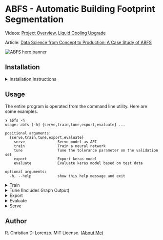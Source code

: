 # ABFS - Automatic Building Footprint Segmentation

Videos: [Project Overview](https://www.youtube.com/watch?v=weYqdY7JY_g), [Liquid Cooling Upgrade](https://www.youtube.com/watch?v=Qdmf7I5BPtk)

Article: [Data Science from Concept to Production: A Case Study of ABFS](https://rcd.ai/abfs-project)

![ABFS hero banner](https://user-images.githubusercontent.com/634167/53965119-92100c80-40be-11e9-9568-e509db7b4870.jpg)

## Installation

<details>
  <summary>Installation Instructions</summary>
  
For this project, we'll use python 3.6.8. Go ahead and install `pyenv` if you don't already have it.

```
# * Install pyenv: https://github.com/pyenv/pyenv-installer
# * Add init commands to bash profile (bashrc, etc.)
# * Source shell before continuing

# Install proper version
pyenv install 3.6.8
```

Within the project directory, go ahead and setup a new virtual environment.

```
pyenv virtualenv 3.6.8 abfs-env
pyenv activate abfs-env
```

For `GDAL`, you'll need to install it separately through Homebrew/APT before installing the remaining requirements.

```
# Numpy must be installed BEFORE gdal (https://gis.stackexchange.com/a/274328)
pip install numpy

# On macOS:
brew install gdal

# On Debian/Ubuntu:
sudo apt-get install libgdal-dev
pip install \
  --global-option=build_ext \
  --global-option="-I/usr/include/gdal" GDAL==`gdal-config --version`
```

Now, go ahead and install the remaining dependencies.

```
pip install -r requirements.txt
```

For this program, you'll also need to decide whether to use a GPU-based backend.

```
# With CUDA-based GPU:
pip install tensorflow-gpu

# Without GPU:
pip install tensorflow
```

With these packages now available, install the command line utility.

```
python setup.py install
```

Verify it is installed properly by running the CLI.

```
abfs
```

If this returns an error about the command not being found, you may have to prepend the current python binary.

```
python -m abfs <COMMAND> <OPTIONS>
```
</details>


## Usage

The entire program is operated from the command line utility. Here are some examples.

```
❯ abfs -h
usage: abfs [-h] {serve,train,tune,export,evaluate} ...

positional arguments:
  {serve,train,tune,export,evaluate}
    serve               Serve model as API
    train               Train a neural network
    tune                Tune the tolerance parameter on the validation set
    export              Export keras model
    evaluate            Evaluate keras model based on test data

optional arguments:
  -h, --help            show this help message and exit
```

<details>
  <summary>Train</summary>

```
❯ abfs train -h
Using TensorFlow backend.
usage: abfs train [-h] [-lr LEARNING_RATE] [-s SIZE] [-e EPOCHS]
                  [-b BATCH_SIZE] [-mb MAX_BATCHES] [-gpus GPU_COUNT]

optional arguments:
  -h, --help            show this help message and exit
  -lr LEARNING_RATE, --learning-rate LEARNING_RATE
  -s SIZE, --size SIZE  Size of image
  -e EPOCHS, --epochs EPOCHS
  -b BATCH_SIZE, --batch-size BATCH_SIZE
                        Number of examples per batch
  -mb MAX_BATCHES, --max-batches MAX_BATCHES
                        Maximum batches per epoch
  -gpus GPU_COUNT, --gpu-count GPU_COUNT

❯ abfs train -lr 0.02 --batch-size 8 --epochs 150 -gpus 2
...
```
</details>


<details>
  <summary>Tune (Includes Graph Output)</summary>

```
❯ abfs tune -h
usage: abfs tune [-h] [-w WEIGHTS_PATH] [-e MAX_EXAMPLES] [-s SIZE]
                 [-gpus GPU_COUNT]

optional arguments:
  -h, --help            show this help message and exit
  -w WEIGHTS_PATH, --weights-path WEIGHTS_PATH
                        Path to hdf5 model weights
  -e MAX_EXAMPLES, --max-examples MAX_EXAMPLES
                        Max number of examples to validate against
  -s SIZE, --size SIZE  Size of image
  -gpus GPU_COUNT, --gpu-count GPU_COUNT

❯ abfs tune -w checkpoints/<INSERT WEIGHTS HERE>.hdf5 -gpus 2
Tuning of the tolerance parameter will occur on 431 images.
Loading weights from checkpoints/<INSERT WEIGHTS HERE>.hdf5
Calculating F1-Scores... This may take perhaps even an hour if no GPU.
F1-Score calculation complete: 7.31 seconds
Plot has been saved to /tmp/tmpsyo8l1vi.png. Please open to view.
Tuned tolerance: 0.70 w/ median=0.6974 stdev=0.1722
```

![F1-Score Tuning Results](https://user-images.githubusercontent.com/634167/53690640-83cb9480-3d3c-11e9-99e6-e0efd910e22f.png)
</details>
  
<details>
  <summary>Export</summary>

```
❯ abfs export -h
Using TensorFlow backend.
usage: abfs export [-h] [-s SIZE] [-o OUTPUT]

optional arguments:
  -h, --help            show this help message and exit
  -s SIZE, --size SIZE  Size of image
  -o OUTPUT, --output OUTPUT

❯ abfs export -s 512 -o architecture
Using TensorFlow backend.
Save to "models/architecture.json"
```
</details>

<details>
  <summary>Evaluate</summary>

```
❯ abfs evaluate -h
Using TensorFlow backend.
usage: abfs evaluate [-h] [-w WEIGHTS_PATH] [-b BATCH_SIZE] [-s SIZE]

optional arguments:
  -h, --help            show this help message and exit
  -w WEIGHTS_PATH, --weights-path WEIGHTS_PATH
                        Path to hdf5 model weights
  -b BATCH_SIZE, --batch-size BATCH_SIZE
                        Number of examples per batch
  -s SIZE, --size SIZE  Size of image

❯ abfs evaluate -w checkpoints/unet-d82jd2-0020-0.19.hdf5
...
Loading weights from "checkpoints/unet-d82jd2-0020-0.19.hdf5"
Results:
[('loss', 0.1882165691484708), ...
```
</details>

<details>
  <summary>Serve</summary>

```
❯ abfs serve -h
Using TensorFlow backend.
usage: abfs serve [-h] [-w WEIGHTS_PATH] [-m MODEL_PATH] [-a ADDRESS]
                  [-p PORT]

optional arguments:
  -h, --help            show this help message and exit
  -w WEIGHTS_PATH, --weights-path WEIGHTS_PATH
                        Path to hdf5 model weights
  -m MODEL_PATH, --model-path MODEL_PATH
                        Path to keras model JSON
  -a ADDRESS, --address ADDRESS
                        Address to bind server to
  -p PORT, --port PORT  Port for server to listen on

❯ abfs serve \
    --weights-path checkpoints/unet-d82jd2-0020-0.19.hdf5 \
    --model-path models/unet-d82jd2.json \
    --mapbox-api-key <INSERT KEY HERE>
Using TensorFlow backend.
Serving on 0.0.0.0:1337
```
</details>

## Author

R. Christian Di Lorenzo. MIT License. ([About Me](https://rcd.ai/about-me))
